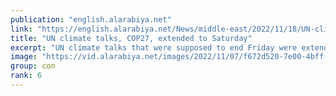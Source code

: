 ```yaml
---
publication: "english.alarabiya.net"
link: "https://english.alarabiya.net/News/middle-east/2022/11/18/UN-climate-talks-COP27-extended-to-Saturday"
title: "UN climate talks, COP27, extended to Saturday"
excerpt: "UN climate talks that were supposed to end Friday were extended by another day as negotiators seek to break a deadlock over creating a fund for nations"
image: "https://vid.alarabiya.net/images/2022/11/07/f672d520-7e00-4bff-aec5-c057a6d1af00/f672d520-7e00-4bff-aec5-c057a6d1af00_16x9_600x338.jpg"
group: con
rank: 6
---
```


